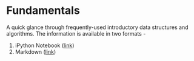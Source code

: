 # Fundamentals

A quick glance through frequently-used introductory data structures and algorithms. The information is available in two formats - 
1. iPython Notebook ([link](fundamentals.ipynb))
2. Markdown ([link](fundamentals.md))
